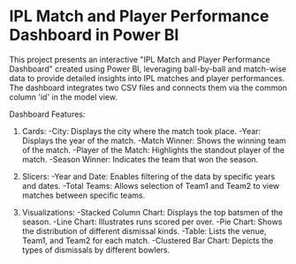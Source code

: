 # IPL Match and Player Performance Dashboard in Power BI
This project presents an interactive "IPL Match and Player Performance Dashboard" created using Power BI, leveraging ball-by-ball and match-wise data to provide detailed insights into IPL matches and player performances. The dashboard integrates two CSV files and connects them via the common column 'id' in the model view.

Dashboard Features:

1. Cards:
   -City: Displays the city where the match took place.
   -Year: Displays the year of the match.
   -Match Winner: Shows the winning team of the match.
   -Player of the Match: Highlights the standout player of the match.
   -Season Winner: Indicates the team that won the season.

2. Slicers:
  -Year and Date: Enables filtering of the data by specific years and dates.
  -Total Teams: Allows selection of Team1 and Team2 to view matches between specific teams.

3. Visualizations:
  -Stacked Column Chart: Displays the top batsmen of the season.
  -Line Chart: Illustrates runs scored per over.
  -Pie Chart: Shows the distribution of different dismissal kinds.
  -Table: Lists the venue, Team1, and Team2 for each match.
  -Clustered Bar Chart: Depicts the types of dismissals by different bowlers.
